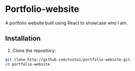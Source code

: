 # Portfolio-website

A portfolio website built using React to showcase who I am.

## Installation

1. Clone the repository:
  ```bash
  git clone http://github.com/nsoto1/portfolio-website.git
  cd portfolio-website